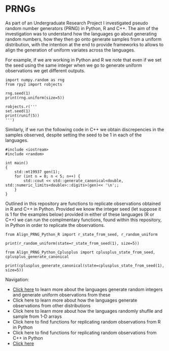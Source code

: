 # PRNGs

As part of an Undergraduate Research Project I investigated pseudo random number generators (PRNG) in Python, R and C++. The aim of the investigation was to understand how the languages go about generating random numbers, how they then go onto generate samples from a uniform distribution, with the intention at the end to provide frameworks to allows to align the generation of uniform variates across the languages. 

For example, if we are working in Python and R we note that even if we set the seed using the same integer when we go to generate uniform observations we get different outputs.

```
import numpy.random as rng
from rpy2 import robjects

rng.seed(1)
print(rng.uniform(size=5))

robjects.r('''
set.seed(1)
print(runif(5))
''')
```

Similarly, if we run the following code in C++ we obtain discrepencies in the samples observed, despite setting the seed to be $1$ in each of the languages.

```
#include <iostream>
#include <random>

int main()
{
	std::mt19937 gen(1);
	for (int n = 0; n < 5; n++) {
		std::cout << std::generate_canonical<double, std::numeric_limits<double>::digits>(gen)<< '\n';;
	}
}
```

Outlined in this repository are functions to replicate observations obtained in R and C++ in Python. Provided we know the integer seed (let suppose it is $1$ for the examples below) provided in either of these languages (R or C++) we can run the complmentary functions, found within this repository, in Python in order to replicate the observations. 
```
from Align_PRNG_Python_R import r_state_from_seed, r_random_uniform

print(r_random_uniform(state=r_state_from_seed(1), size=5))

from Align_PRNG_Python_Cplusplus import cplusplus_state_from_seed, cplusplus_generate_canonical

print(cplusplus_generate_canonical(state=cplusplus_state_from_seed(1), size=5))
```

Navigation:
- [Click here](https://github.com/ThomasWalker1/PRNGs/blob/main/Reports/Randomly%20Sampling%20and%20Shuffling%201-D%20lists%20in%20Python%20and%20R%20Report.pdf) to learn more about the languages generate random integers and generate uniform observations from these
- Click here to learn more about how the languages generate observations from other distributions
- Click here to learn more about how the languages randomly shuflle and sample from 1-D arrays
- Click here to find functions for replicating random observations from R in Python
- Click here to find functions for replicating random observations from C++ in Python
- [Click here](https://github.com/ThomasWalker1/PRNGs/blob/main/Reports/Randomly%20Sampling%20and%20Shuffling%201-D%20lists%20in%20Python%20and%20R%20Report.pdf)
